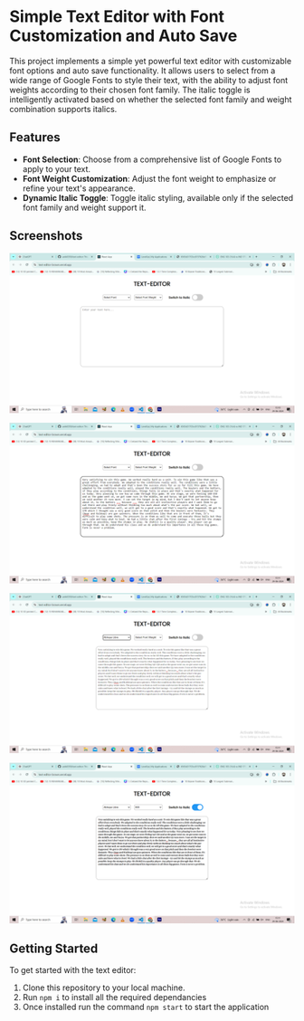 # Simple Text Editor with Font Customization and Auto Save

This project implements a simple yet powerful text editor with customizable font options and auto save functionality. It allows users to select from a wide range of Google Fonts to style their text, with the ability to adjust font weights according to their chosen font family. The italic toggle is intelligently activated based on whether the selected font family and weight combination supports italics.

## Features

- **Font Selection**: Choose from a comprehensive list of Google Fonts to apply to your text.
- **Font Weight Customization**: Adjust the font weight to emphasize or refine your text's appearance.
- **Dynamic Italic Toggle**: Toggle italic styling, available only if the selected font family and weight support it.

## Screenshots

![alt text](<Screenshot (1346).png>)

![alt text](<Screenshot (1347).png>)

![alt text](<Screenshot (1348).png>)

![alt text](<Screenshot (1349).png>)

## Getting Started

To get started with the text editor:

1. Clone this repository to your local machine.
2. Run `npm i` to install all the required dependancies
3. Once installed run the command `npm start` to start the application
